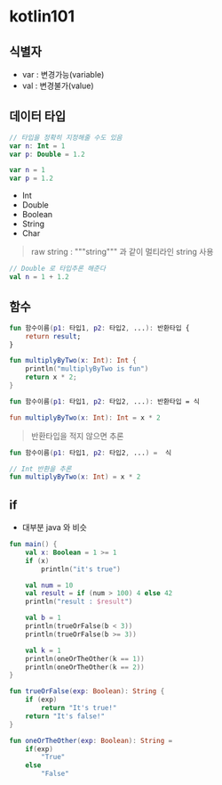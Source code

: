 # kotlin101

## 식별자
- var : 변경가능(variable)
- val : 변경불가(value)

## 데이터 타입
```kotlin
// 타입을 정확히 지정해줄 수도 있음
var n: Int = 1
var p: Double = 1.2

var n = 1
var p = 1.2
```

- Int
- Double
- Boolean
- String
- Char

> raw string : """string""" 과 같이 멀티라인 string 사용

```kotlin
// Double 로 타입추론 해준다
val n = 1 + 1.2
```

## 함수
```kotlin
fun 함수이름(p1: 타입1, p2: 타입2, ...): 반환타입 {
    return result;
}

fun multiplyByTwo(x: Int): Int {
    println("multiplyByTwo is fun")
    return x * 2;
}
```

```kotlin
fun 함수이름(p1: 타입1, p2: 타입2, ...): 반환타입 = 식

fun multiplyByTwo(x: Int): Int = x * 2
```

> 반환타입을 적지 않으면 추론

```kotlin
fun 함수이름(p1: 타입1, p2: 타입2, ...) =  식

// Int 반환을 추론
fun multiplyByTwo(x: Int) = x * 2
```

## if
- 대부분 java 와 비슷
```kotlin
fun main() {
    val x: Boolean = 1 >= 1
    if (x)
        println("it's true")

    val num = 10
    val result = if (num > 100) 4 else 42
    println("result : $result")

    val b = 1
    println(trueOrFalse(b < 3))
    println(trueOrFalse(b >= 3))

    val k = 1
    println(oneOrTheOther(k == 1))
    println(oneOrTheOther(k == 2))
}

fun trueOrFalse(exp: Boolean): String {
    if (exp)
        return "It's true!"
    return "It's false!"
}

fun oneOrTheOther(exp: Boolean): String =
    if(exp)
        "True"
    else
        "False"
```